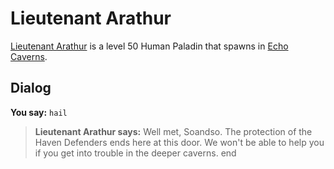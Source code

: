 # Lieutenant Arathur



[Lieutenant Arathur](/npc/1085) is a level 50 Human Paladin that spawns in [Echo Caverns](/zone/153).



## Dialog

**You say:** `hail`



>**Lieutenant Arathur says:** Well met, Soandso.  The protection of the Haven Defenders ends here at this door.  We won't be able to help you if you get into trouble in the deeper caverns.
end
